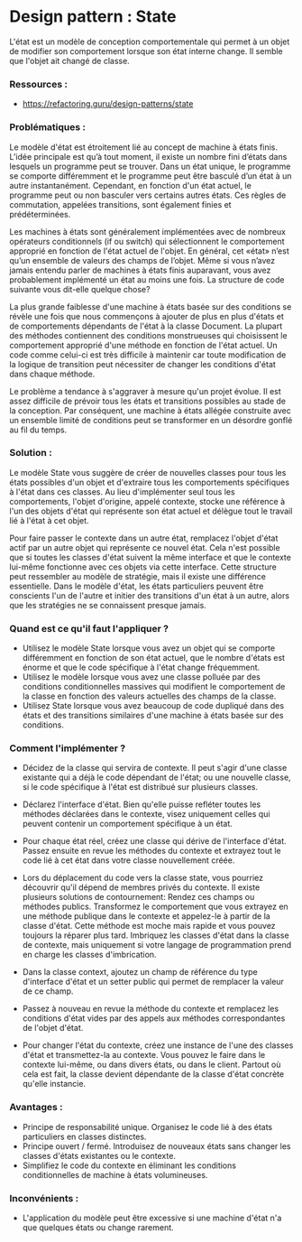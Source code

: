 # Design pattern : State

L'état est un modèle de conception comportementale qui permet à un objet de modifier son comportement lorsque son état interne change. Il semble que l'objet ait changé de classe.

### Ressources :

- https://refactoring.guru/design-patterns/state

### Problématiques :

Le modèle d'état est étroitement lié au concept de machine à états finis. L’idée principale est qu’à tout moment, il existe un nombre fini d’états dans lesquels un programme peut se trouver. Dans un état unique, le programme se comporte différemment et le programme peut être basculé d’un état à un autre instantanément. Cependant, en fonction d'un état actuel, le programme peut ou non basculer vers certains autres états. Ces règles de commutation, appelées transitions, sont également finies et prédéterminées.

Les machines à états sont généralement implémentées avec de nombreux opérateurs conditionnels (if ou switch) qui sélectionnent le comportement approprié en fonction de l'état actuel de l'objet. En général, cet «état» n’est qu’un ensemble de valeurs des champs de l’objet. Même si vous n’avez jamais entendu parler de machines à états finis auparavant, vous avez probablement implémenté un état au moins une fois. La structure de code suivante vous dit-elle quelque chose?

La plus grande faiblesse d'une machine à états basée sur des conditions se révèle une fois que nous commençons à ajouter de plus en plus d'états et de comportements dépendants de l'état à la classe Document. La plupart des méthodes contiennent des conditions monstrueuses qui choisissent le comportement approprié d'une méthode en fonction de l'état actuel. Un code comme celui-ci est très difficile à maintenir car toute modification de la logique de transition peut nécessiter de changer les conditions d'état dans chaque méthode.

Le problème a tendance à s'aggraver à mesure qu'un projet évolue. Il est assez difficile de prévoir tous les états et transitions possibles au stade de la conception. Par conséquent, une machine à états allégée construite avec un ensemble limité de conditions peut se transformer en un désordre gonflé au fil du temps.

### Solution :

Le modèle State vous suggère de créer de nouvelles classes pour tous les états possibles d'un objet et d'extraire tous les comportements spécifiques à l'état dans ces classes. Au lieu d'implémenter seul tous les comportements, l'objet d'origine, appelé contexte, stocke une référence à l'un des objets d'état qui représente son état actuel et délègue tout le travail lié à l'état à cet objet.

Pour faire passer le contexte dans un autre état, remplacez l'objet d'état actif par un autre objet qui représente ce nouvel état. Cela n'est possible que si toutes les classes d'état suivent la même interface et que le contexte lui-même fonctionne avec ces objets via cette interface. Cette structure peut ressembler au modèle de stratégie, mais il existe une différence essentielle. Dans le modèle d'état, les états particuliers peuvent être conscients l'un de l'autre et initier des transitions d'un état à un autre, alors que les stratégies ne se connaissent presque jamais.

### Quand est ce qu'il faut l'appliquer ?

- Utilisez le modèle State lorsque vous avez un objet qui se comporte différemment en fonction de son état actuel, que le nombre d'états est énorme et que le code spécifique à l'état change fréquemment.
- Utilisez le modèle lorsque vous avez une classe polluée par des conditions conditionnelles massives qui modifient le comportement de la classe en fonction des valeurs actuelles des champs de la classe.
- Utilisez State lorsque vous avez beaucoup de code dupliqué dans des états et des transitions similaires d'une machine à états basée sur des conditions.


### Comment l'implémenter ?

- Décidez de la classe qui servira de contexte. Il peut s'agir d'une classe existante qui a déjà le code dépendant de l'état; ou une nouvelle classe, si le code spécifique à l'état est distribué sur plusieurs classes.

- Déclarez l'interface d'état. Bien qu'elle puisse refléter toutes les méthodes déclarées dans le contexte, visez uniquement celles qui peuvent contenir un comportement spécifique à un état.

- Pour chaque état réel, créez une classe qui dérive de l'interface d'état. Passez ensuite en revue les méthodes du contexte et extrayez tout le code lié à cet état dans votre classe nouvellement créée.

- Lors du déplacement du code vers la classe state, vous pourriez découvrir qu'il dépend de membres privés du contexte. Il existe plusieurs solutions de contournement:
    Rendez ces champs ou méthodes publics.
    Transformez le comportement que vous extrayez en une méthode publique dans le contexte et appelez-le à partir de la classe d'état. Cette méthode est moche mais rapide et vous pouvez toujours la réparer plus tard.
    Imbriquez les classes d'état dans la classe de contexte, mais uniquement si votre langage de programmation prend en charge les classes d'imbrication.

- Dans la classe context, ajoutez un champ de référence du type d'interface d'état et un setter public qui permet de remplacer la valeur de ce champ.

- Passez à nouveau en revue la méthode du contexte et remplacez les conditions d'état vides par des appels aux méthodes correspondantes de l'objet d'état.

- Pour changer l'état du contexte, créez une instance de l'une des classes d'état et transmettez-la au contexte. Vous pouvez le faire dans le contexte lui-même, ou dans divers états, ou dans le client. Partout où cela est fait, la classe devient dépendante de la classe d'état concrète qu'elle instancie.

### Avantages :

- Principe de responsabilité unique. Organisez le code lié à des états particuliers en classes distinctes.
- Principe ouvert / fermé. Introduisez de nouveaux états sans changer les classes d'états existantes ou le contexte.
- Simplifiez le code du contexte en éliminant les conditions conditionnelles de machine à états volumineuses.

### Inconvénients :

- L'application du modèle peut être excessive si une machine d'état n'a que quelques états ou change rarement.